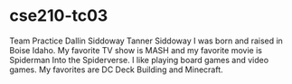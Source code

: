 # cse210-tc03
 Team Practice
Dallin Siddoway
Tanner Siddoway
I was born and raised in Boise Idaho. My favorite TV show is MASH and my favorite movie is Spiderman Into the Spiderverse. I like playing board games and video games. My favorites are DC Deck Building and Minecraft.